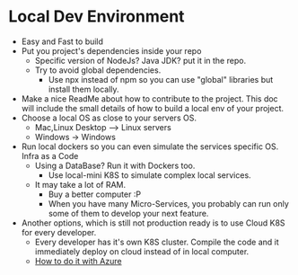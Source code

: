 # Local Dev Environment

- Easy and Fast to build
- Put you project's dependencies inside your repo
  - Specific version of NodeJs? Java JDK? put it in the repo.
  - Try to avoid global dependencies.
    - Use npx instead of npm so you can use "global" libraries but install them locally.
- Make a nice ReadMe about how to contribute to the project. This doc will include the small details of how to build a local env of your project.
- Choose a local OS as close to your servers OS.
  - Mac,Linux Desktop --> Linux servers
  - Windows -> Windows
- Run local dockers so you can even simulate the services specific OS. Infra as a Code
  - Using a DataBase? Run it with Dockers too.
    - Use local-mini K8S to simulate complex local services.
  - It may take a lot of RAM.
    - Buy a better computer :P
    - When you have many Micro-Services, you probably can run only some of them to develop your next feature.
- Another options, which is still not production ready is to use Cloud K8S for every developer.
  - Every developer has it's own K8S cluster. Compile the code and it immediately deploy on cloud instead of in local computer.
  - [How to do it with Azure](https://koukia.ca/faster-build-and-deploy-by-using-kubernetes-and-azure-dev-spaces-within-visual-studio-bc850ecd9810)
